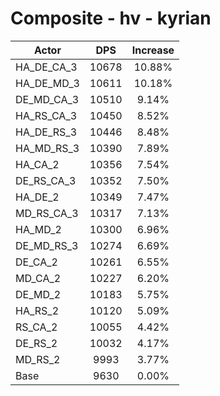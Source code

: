 # Composite - hv - kyrian
| Actor | DPS | Increase |
|---|:---:|:---:|
|HA_DE_CA_3|10678|10.88%|
|HA_DE_MD_3|10611|10.18%|
|DE_MD_CA_3|10510|9.14%|
|HA_RS_CA_3|10450|8.52%|
|HA_DE_RS_3|10446|8.48%|
|HA_MD_RS_3|10390|7.89%|
|HA_CA_2|10356|7.54%|
|DE_RS_CA_3|10352|7.50%|
|HA_DE_2|10349|7.47%|
|MD_RS_CA_3|10317|7.13%|
|HA_MD_2|10300|6.96%|
|DE_MD_RS_3|10274|6.69%|
|DE_CA_2|10261|6.55%|
|MD_CA_2|10227|6.20%|
|DE_MD_2|10183|5.75%|
|HA_RS_2|10120|5.09%|
|RS_CA_2|10055|4.42%|
|DE_RS_2|10032|4.17%|
|MD_RS_2|9993|3.77%|
|Base|9630|0.00%|
